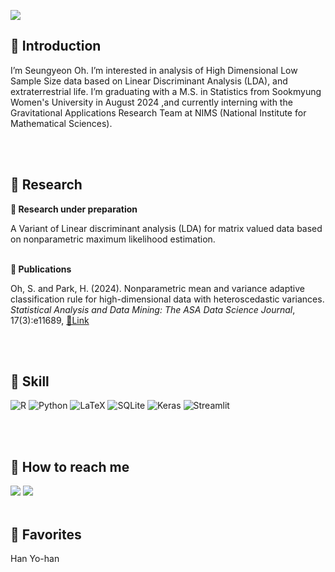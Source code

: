 <a href="https://hits.seeyoufarm.com"><img src="https://hits.seeyoufarm.com/api/count/incr/badge.svg?url=https%3A%2F%2Fgithub.com%2FSeungyeonOh-1999&count_bg=%23F5EBE0&title_bg=%23D6CCC2&icon=&icon_color=%23E7E7E7&title=Visitors&edge_flat=false"/></a>

<h2>🍩 Introduction </h2>
   I’m Seungyeon Oh. I’m interested in analysis of High Dimensional Low Sample Size data based on Linear Discriminant Analysis (LDA), and extraterrestrial life. I’m graduating with a M.S. in Statistics from Sookmyung Women's University in August 2024
   ,and currently interning with the Gravitational Applications Research Team at NIMS (National Institute for Mathematical Sciences).
   
<br> <br> 

<h2>🍩 Research</h2>
<p><b>🍪 Research under preparation</b></p>
   A Variant of Linear discriminant analysis (LDA) for matrix valued data based on nonparametric maximum likelihood estimation. <br><br>
<p><b>🍪 Publications</b></p>
Oh, S. and Park, H. (2024). Nonparametric mean and variance adaptive
classification rule for high-dimensional data with heteroscedastic variances.
<em>Statistical Analysis and Data Mining: The ASA Data Science Journal</em>,
17(3):e11689, <a href="https://doi.org/10.1002/sam.11689">🔗Link</a>

<br> <br>

<h2>🍩 Skill </h2> 
<!DOCTYPE html>
<html lang="en">
<head>
    <meta charset="UTF-8">
    <meta name="viewport" content="width=device-width, initial-scale=1.0">
</head>
<body>
    <div class="inline-images">
        <img src="https://img.shields.io/badge/R-edede9?style=for-the-badge&logo=r&logoColor=white" alt="R">
        <img src="https://img.shields.io/badge/Python-d6ccc2?style=for-the-badge&logo=python&logoColor=white" alt="Python">
        <img src="https://img.shields.io/badge/latex-f5ebe0?style=for-the-badge&logo=latex&logoColor=white" alt="LaTeX">
        <img src="https://img.shields.io/badge/Sqlite-e3d5ca?style=for-the-badge&logo=sqlite&logoColor=white" alt="SQLite">
        <img src="https://img.shields.io/badge/Keras-d5bdaf?style=for-the-badge&logo=keras&logoColor=white" alt="Keras">
        <img src="https://img.shields.io/badge/Streamlit-a98467?style=for-the-badge&logo=streamlit&logoColor=white" alt="Streamlit">
    </div>
</body>
</html>



<br> <br>

<div align=left> <h2>🍩 How to reach me</h2> 
  <a href="mailto:woojuinnnn@google.com"><img src="https://img.shields.io/badge/gmail-d6ccc2?style=flat-square&logo=gmail&logoColor=white&link=mailto:woojuinnnn@google.com"/></a>
  <a href="https://www.instagram.com/sksy000000000?igsh=YWdxdDJiYjdwZzh5&utm_source=qr"><img src="https://img.shields.io/badge/Instagram-f5ebe0?style=flat-square&logo=instagram&logoColor=white&link=https://www.instagram.com/sksy000000000?igsh=YWdxdDJiYjdwZzh5&utm_source=qr"/></a> 
<br> <br>

<h2>🍩 Favorites</h2> 
  Han Yo-han

<!---
SeungyeonOh-1999/SeungyeonOh-1999 is a ✨ special ✨ repository because its `README.md` (this file) appears on your GitHub profile.
You can click the Preview link to take a look at your changes.
--->
